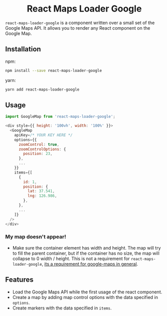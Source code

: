 <div align="center">

# React Maps Loader Google

</div>

`react-maps-loader-google` is a component written over a small set of the Google Maps API. It allows you to render any React component on the Google Map.

## Installation

npm:

```bash
npm install --save react-maps-loader-google
```

yarn:

```bash
yarn add react-maps-loader-google
```

## Usage

```javascript
import GoogleMap from 'react-maps-loader-google';

<div style={{ height: '100vh', width: '100%' }}>
  <GoogleMap
    apiKey=/* YOUR KEY HERE */
    options={{
      zoomControl: true,
      zoomControlOptions: {
        position: 23,
      },
      ...
    }}
    items={[
      {
        id: 1,
        position: {
          lat: 37.541,
          lng: 126.986,
        },
      },
      ...
    ]}
  />
</div>
```

### My map doesn't appear!

- Make sure the container element has width and height. The map will try to fill the parent container, but if the container has no size, the map will collapse to 0 width / height. This is not a requirement for `react-maps-loader-google`, [its a requirement for google-maps in general](https://developers.google.com/maps/documentation/javascript/tutorial).

## Features

- Load the Google Maps API while the first usage of the react component.
- Create a map by adding map control options with the data specified in `options`.
- Create markers with the data specified in `items`.
